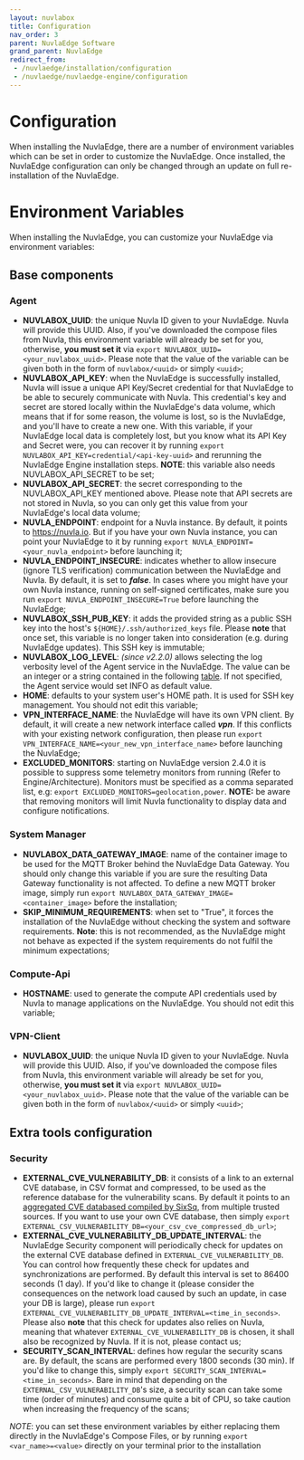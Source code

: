 ```yaml
---
layout: nuvlabox
title: Configuration
nav_order: 3
parent: NuvlaEdge Software
grand_parent: NuvlaEdge
redirect_from:
 - /nuvlaedge/installation/configuration
 - /nuvlaedge/nuvlaedge-engine/configuration
---
```


Configuration
========

When installing the NuvlaEdge, there are a number of environment variables which can be set in order to customize the NuvlaEdge. 
Once installed, the NuvlaEdge configuration can only be changed through an update on full re-installation of the NuvlaEdge.


# Environment Variables

When installing the NuvlaEdge, you can customize your NuvlaEdge via environment variables:

## Base components

### Agent
- **NUVLABOX_UUID**: the unique Nuvla ID given to your NuvlaEdge. Nuvla will provide this UUID. Also, if you've downloaded the compose files from Nuvla, this environment variable will already be set for you, otherwise, **you must set it** via `export NUVLABOX_UUID=<your_nuvlabox_uuid>`. Please note that the value of the variable can be given both in the form of `nuvlabox/<uuid>` or simply `<uuid>`;
- **NUVLABOX_API_KEY**: when the NuvlaEdge is successfully installed, Nuvla will issue a unique API Key/Secret credential for that NuvlaEdge to be able to securely communicate with Nuvla. This credential's key and secret are stored locally within the NuvlaEdge's data volume, which means that if for some reason, the volume is lost, so is the NuvlaEdge, and you'll have to create a new one. With this variable, if your NuvlaEdge local data is completely lost, but you know what its API Key and Secret were, you can recover it by running `export NUVLABOX_API_KEY=credential/<api-key-uuid>` and rerunning the NuvlaEdge Engine installation steps. **NOTE**: this variable also needs NUVLABOX_API_SECRET to be set;
- **NUVLABOX_API_SECRET**: the secret corresponding to the NUVLABOX_API_KEY mentioned above. Please note that API secrets are not stored in Nuvla, so you can only get this value from your NuvlaEdge's local data volume;
- **NUVLA_ENDPOINT**: endpoint for a Nuvla instance. By default, it points to https://nuvla.io. But if you have your own Nuvla instance, you can point your NuvlaEdge to it by running `export NUVLA_ENDPOINT=<your_nuvla_endpoint>` before launching it;
- **NUVLA_ENDPOINT_INSECURE**: indicates whether to allow insecure (ignore TLS verification) communication between the NuvlaEdge and Nuvla. By default, it is set to **_false_**. In cases where you might have your own Nuvla instance, running on self-signed certificates, make sure you run `export NUVLA_ENDPOINT_INSECURE=True` before launching the NuvlaEdge;
- **NUVLABOX_SSH_PUB_KEY**: it adds the provided string as a public SSH key into the host's `${HOME}/.ssh/authorized_keys` file. Please **note** that once set, this variable is no longer taken into consideration (e.g. during NuvlaEdge updates). This SSH key is immutable;
- **NUVLABOX_LOG_LEVEL**: *(since v2.2.0)* allows selecting the log verbosity level of the Agent service in the NuvlaEdge. The value can be an integer or a string contained in the following [table](https://docs.python.org/3/library/logging.html#levels). If not specified, the Agent service would set INFO as default value.
- **HOME**: defaults to your system user's HOME path. It is used for SSH key management. You should not edit this variable;
- **VPN_INTERFACE_NAME**: the NuvlaEdge will have its own VPN client. By default, it will create a new network interface called **_vpn_**. If this conflicts with your existing network configuration, then please run `export VPN_INTERFACE_NAME=<your_new_vpn_interface_name>` before launching the NuvlaEdge;
- **EXCLUDED_MONITORS**: starting on NuvlaEdge version 2.4.0 it is possible to suppress some telemetry monitors from running (Refer to Engine/Architecture). Monitors must be specified as a comma separated list, e.g: `export EXCLUDED_MONITORS=geolocation,power`. **NOTE:** be aware that removing monitors will limit Nuvla functionality to display data and configure notifications. 

### System Manager
- **NUVLABOX_DATA_GATEWAY_IMAGE**: name of the container image to be used for the MQTT Broker behind the NuvlaEdge Data Gateway. You should only change this variable if you are sure the resulting Data Gateway functionality is not affected. To define a new MQTT broker image, simply run `export NUVLABOX_DATA_GATEWAY_IMAGE=<container_image>` before the installation;
- **SKIP_MINIMUM_REQUIREMENTS**: when set to "True", it forces the installation of the NuvlaEdge without checking the system and software requirements. **Note**: this is not recommended, as the NuvlaEdge might not behave as expected if the system requirements do not fulfil the minimum expectations;


### Compute-Api
- **HOSTNAME**: used to generate the compute API credentials used by Nuvla to manage applications on the NuvlaEdge. You should not edit this variable;

### VPN-Client
- **NUVLABOX_UUID**: the unique Nuvla ID given to your NuvlaEdge. Nuvla will provide this UUID. Also, if you've downloaded the compose files from Nuvla, this environment variable will already be set for you, otherwise, **you must set it** via `export NUVLABOX_UUID=<your_nuvlabox_uuid>`. Please note that the value of the variable can be given both in the form of `nuvlabox/<uuid>` or simply `<uuid>`;


## Extra tools configuration
### Security
- **EXTERNAL_CVE_VULNERABILITY_DB**: it consists of a link to an external CVE database, in CSV format and compressed, to be used as the reference database for the vulnerability scans. By default it points to an [aggregated CVE databased compiled by SixSq](https://github.com/nuvla/vuln-db/blob/main/databases/all.aggregated.csv.gz), from multiple trusted sources. If you want to use your own CVE database, then simply `export EXTERNAL_CSV_VULNERABILITY_DB=<your_csv_cve_compressed_db_url>`;
- **EXTERNAL_CVE_VULNERABILITY_DB_UPDATE_INTERVAL**: the NuvlaEdge Security component will periodically check for updates on the external CVE database defined in `EXTERNAL_CVE_VULNERABILITY_DB`. You can control how frequently these check for updates and synchronizations are performed. By default this interval is set to 86400 seconds (1 day). If you'd like to change it (please consider the consequences on the network load caused by such an update, in case your DB is large), please run `export EXTERNAL_CVE_VULNERABILITY_DB_UPDATE_INTERVAL=<time_in_seconds>`. Please also **note** that this check for updates also relies on Nuvla, meaning that whatever `EXTERNAL_CVE_VULNERABILITY_DB` is chosen, it shall also be recognized by Nuvla. If it is not, please contact us;
- **SECURITY_SCAN_INTERVAL**: defines how regular the security scans are. By default, the scans are performed every 1800 seconds (30 min). If you'd like to change this, simply `export SECURITY_SCAN_INTERVAL=<time_in_seconds>`. Bare in mind that depending on the `EXTERNAL_CSV_VULNERABILITY_DB`'s size, a security scan can take some time (order of minutes) and consume quite a bit of CPU, so take caution when increasing the frequency of the scans;

_NOTE_: you can set these environment variables by either replacing them directly in the NuvlaEdge's Compose Files, or by running `export <var_name>=<value>` directly on your terminal prior to the installation
